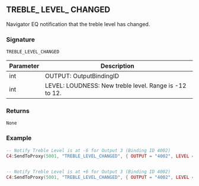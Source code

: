 ## TREBLE\_ LEVEL\_ CHANGED

Navigator EQ notification that the treble level has changed.


### Signature

`TREBLE_LEVEL_CHANGED`


| Parameter | Description |
| --- | --- |
| int | OUTPUT: OutputBindingID |
| int | LEVEL: LOUDNESS: New treble level. Range is -12 to 12. |


### Returns

`None`


### Example

```lua
-- Notify Treble Level is at -6 for Output 3 (Binding ID 4002)
C4:SendToProxy(5001, "TREBLE_LEVEL_CHANGED", { OUTPUT = "4002", LEVEL = -6 }, "NOTIFY")


-- Notify Treble Level is at +6 for Output 3 (Binding ID 4002)
C4:SendToProxy(5001, "TREBLE_LEVEL_CHANGED", { OUTPUT = "4002", LEVEL = 6 }, "NOTIFY")
```
